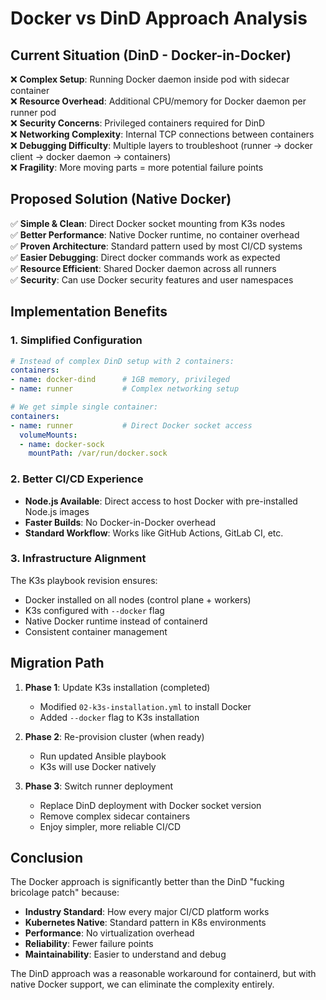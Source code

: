 # Docker vs DinD Approach Analysis

## Current Situation (DinD - Docker-in-Docker)
❌ **Complex Setup**: Running Docker daemon inside pod with sidecar container  
❌ **Resource Overhead**: Additional CPU/memory for Docker daemon per runner pod  
❌ **Security Concerns**: Privileged containers required for DinD  
❌ **Networking Complexity**: Internal TCP connections between containers  
❌ **Debugging Difficulty**: Multiple layers to troubleshoot (runner → docker client → docker daemon → containers)  
❌ **Fragility**: More moving parts = more potential failure points  

## Proposed Solution (Native Docker)
✅ **Simple & Clean**: Direct Docker socket mounting from K3s nodes  
✅ **Better Performance**: Native Docker runtime, no container overhead  
✅ **Proven Architecture**: Standard pattern used by most CI/CD systems  
✅ **Easier Debugging**: Direct docker commands work as expected  
✅ **Resource Efficient**: Shared Docker daemon across all runners  
✅ **Security**: Can use Docker security features and user namespaces  

## Implementation Benefits

### 1. Simplified Configuration
```yaml
# Instead of complex DinD setup with 2 containers:
containers:
- name: docker-dind      # 1GB memory, privileged
- name: runner           # Complex networking setup

# We get simple single container:
containers:
- name: runner           # Direct Docker socket access
  volumeMounts:
  - name: docker-sock
    mountPath: /var/run/docker.sock
```

### 2. Better CI/CD Experience
- **Node.js Available**: Direct access to host Docker with pre-installed Node.js images
- **Faster Builds**: No Docker-in-Docker overhead
- **Standard Workflow**: Works like GitHub Actions, GitLab CI, etc.

### 3. Infrastructure Alignment
The K3s playbook revision ensures:
- Docker installed on all nodes (control plane + workers)
- K3s configured with `--docker` flag
- Native Docker runtime instead of containerd
- Consistent container management

## Migration Path

1. **Phase 1**: Update K3s installation (completed)
   - Modified `02-k3s-installation.yml` to install Docker
   - Added `--docker` flag to K3s installation

2. **Phase 2**: Re-provision cluster (when ready)
   - Run updated Ansible playbook
   - K3s will use Docker natively

3. **Phase 3**: Switch runner deployment
   - Replace DinD deployment with Docker socket version
   - Remove complex sidecar containers
   - Enjoy simpler, more reliable CI/CD

## Conclusion

The Docker approach is significantly better than the DinD "fucking bricolage patch" because:
- **Industry Standard**: How every major CI/CD platform works
- **Kubernetes Native**: Standard pattern in K8s environments  
- **Performance**: No virtualization overhead
- **Reliability**: Fewer failure points
- **Maintainability**: Easier to understand and debug

The DinD approach was a reasonable workaround for containerd, but with native Docker support, we can eliminate the complexity entirely.
